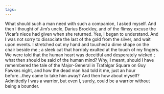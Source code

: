 ```yaml
---
tags:
---
```

What should such a man need with such a companion, I asked myself. And then I thought of Jim’s uncle, Darius Brockley, and of the flimsy excuse the Vicar’s niece had given when she returned. Yes, I began to understand. And I was not sorry to dissociate the last of the gold from the silver, and wait upon events. I stretched out my hand and touched a dime shape on the chair beside me ; a sleek cat that horribly exulted at the touch of my fingers. We were told that the human heart was deceitful and desperately wicked ; what then should be said of the human mind? Why, I meant, should I have remembered the tale of the Major-General in Trafalgar Square on Guy Fawkes night, and how the dead man had told it me, just an hour before...they came to take him away? And then how about myself? Admittedly I was a warrior, but even I, surely, could be a warrior without being a bounder.